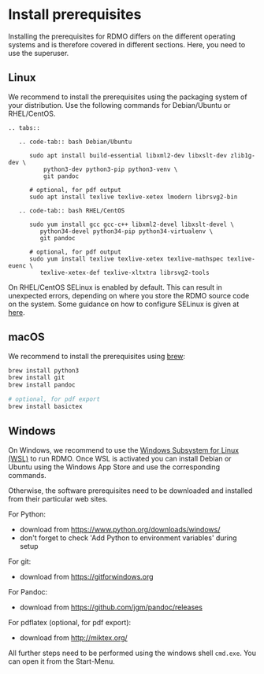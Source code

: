 # Install prerequisites

Installing the prerequisites for RDMO differs on the different operating systems and is therefore covered in different sections. Here, you need to use the superuser.

## Linux

We recommend to install the prerequisites using the packaging system of your distribution. Use the following commands for Debian/Ubuntu or RHEL/CentOS.

```{eval-rst}
.. tabs::

   .. code-tab:: bash Debian/Ubuntu

      sudo apt install build-essential libxml2-dev libxslt-dev zlib1g-dev \
          python3-dev python3-pip python3-venv \
          git pandoc

      # optional, for pdf output
      sudo apt install texlive texlive-xetex lmodern librsvg2-bin

   .. code-tab:: bash RHEL/CentOS

      sudo yum install gcc gcc-c++ libxml2-devel libxslt-devel \
         python34-devel python34-pip python34-virtualenv \
         git pandoc

      # optional, for pdf output
      sudo yum install texlive texlive-xetex texlive-mathspec texlive-euenc \
         texlive-xetex-def texlive-xltxtra librsvg2-tools
```

On RHEL/CentOS SELinux is enabled by default. This can result in unexpected errors, depending on where you store the RDMO source code on the system. Some guidance on how to configure SELinux is given at [here](../advanced/index.html#selinux).

## macOS

We recommend to install the prerequisites using [brew](http://brew.sh):

```bash
brew install python3
brew install git
brew install pandoc

# optional, for pdf export
brew install basictex
```


## Windows

On Windows, we recommend to use the [Windows Subsystem for Linux (WSL)](https://learn.microsoft.com/en-us/windows/wsl/install) to run RDMO. Once WSL is activated you can install Debian or Ubuntu using the Windows App Store and use the corresponding commands.

Otherwise, the software prerequisites need to be downloaded and installed from their particular web sites.

For Python:
* download from <https://www.python.org/downloads/windows/>
* don't forget to check 'Add Python to environment variables' during setup

For git:
* download from <https://gitforwindows.org>

For Pandoc:
* download from <https://github.com/jgm/pandoc/releases>

For pdflatex (optional, for pdf export):
* download from <http://miktex.org/>

All further steps need to be performed using the windows shell `cmd.exe`. You can open it from the Start-Menu.
